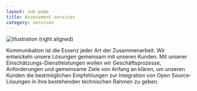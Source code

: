 ```yaml
---
layout: sub-page
title: Assessment services
category: services
---
```


![Illustration (right aligned)](/media/assessment-dp.svg)

Kommunikation ist die Essenz jeder Art der Zusammenarbeit. Wir entwickeln unsere Lösungen gemeinsam mit unseren Kunden. Mit unserer Einschätzungs-Dienstleistungen wollen wir Geschäftsprozesse, Anforderungen und gemeinsame Ziele von Anfang an klären, um unseren Kunden die bestmöglichen Empfehlungen zur Integration von Open Source-Lösungen in ihre bestehenden technischen Rahmen zu geben.